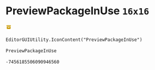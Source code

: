 # PreviewPackageInUse `16x16`
<img src="/img/PreviewPackageInUse.png" width=16 height=16>

``` CSharp
EditorGUIUtility.IconContent("PreviewPackageInUse")
```
```
PreviewPackageInUse
```
```
-7456185506090946560
```
